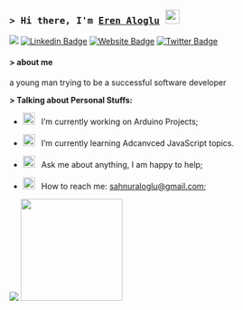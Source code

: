 ### <samp>&gt; Hi there, I'm <a href="https://gkassym.netlify.app" target="_blank">Eren Aloglu</a> <img src="https://media.giphy.com/media/hvRJCLFzcasrR4ia7z/giphy.gif" width="25"> </samp>
![](https://komarev.com/ghpvc/?username=loop-eren)
[![Linkedin Badge](https://img.shields.io/badge/-LinkedIn-0e76a8?style=flat-square&logo=Linkedin&logoColor=white)](https://www.linkedin.com/in/sahnur-eren-aloglu-900b81233/)
[![Website Badge](https://img.shields.io/badge/Website-3b5998?style=flat-square&logo=google-chrome&logoColor=white)](https://erenaloglu.com)
[![Twitter Badge](https://img.shields.io/badge/-Twitter-00acee?style=flat-square&logo=Twitter&logoColor=white)](https://twitter.com/loop_eren)
####  > about me
a young man trying to be a successful software developer

**> Talking about Personal Stuffs:**

- <img src="https://github.com/Gapur/Gapur/blob/main/assets/developer.gif?raw=true" width="21" />&nbsp;&nbsp; I’m currently working on Arduino Projects;
- <img src="https://github.com/Gapur/Gapur/blob/main/assets/lightning.gif?raw=true" width="21" />&nbsp;&nbsp; I’m currently learning Adcanvced JavaScript topics.
- <img src="https://github.com/Gapur/Gapur/blob/main/assets/message.gif?raw=true" width="21" />&nbsp;&nbsp; Ask me about anything, I am happy to help;

- <img src="https://github.com/Gapur/Gapur/blob/main/assets/letterbox.gif?raw=true" width="21" />&nbsp;&nbsp; How to reach me: sahnuraloglu@gmail.com;







<p>
<img src="https://github-readme-stats.vercel.app/api?username=loop-eren&&show_icons=true&title_color=ffffff&icon_color=228B22&text_color=E0FFFF&bg_color=151515">
 <img height="180em" src="https://github-readme-stats.vercel.app/api/top-langs/?username=loop-eren&exclude_repo=KNN-Image-Classification&show_icons=true&hide_border=true&layout=compact&langs_count=8&bg_color=151515&title_color=ffffff&text_color=E0FFFF"/>
</p>
